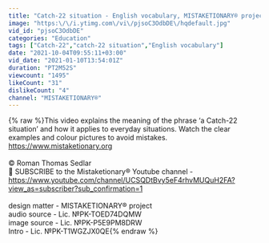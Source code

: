 ```yaml
---
title: "Catch-22 situation - English vocabulary, MISTAKETIONARY® project"
image: "https:\/\/i.ytimg.com\/vi\/pjsoC3OdbDE\/hqdefault.jpg"
vid_id: "pjsoC3OdbDE"
categories: "Education"
tags: ["Catch-22","catch-22 situation","English vocabulary"]
date: "2021-10-04T09:55:11+03:00"
vid_date: "2021-01-10T13:54:01Z"
duration: "PT2M52S"
viewcount: "1495"
likeCount: "31"
dislikeCount: "4"
channel: "MISTAKETIONARY®"
---
```

{% raw %}This video explains the meaning of the phrase ‘a Catch-22 situation’ and how it applies to everyday situations. Watch the clear examples and colour pictures to avoid mistakes.<br /><a rel="nofollow" target="blank" href="https://www.mistaketionary.org">https://www.mistaketionary.org</a><br /><br />© Roman Thomas Sedlar<br />🔴 SUBSCRIBE to the Mistaketionary® Youtube channel -<br /><a rel="nofollow" target="blank" href="https://www.youtube.com/channel/UCSQDtBvy5eF4rhvMUQuH2FA?view_as=subscriber?sub_confirmation=1">https://www.youtube.com/channel/UCSQDtBvy5eF4rhvMUQuH2FA?view_as=subscriber?sub_confirmation=1</a><br /><br />design matter - MISTAKETIONARY® project<br />audio source - Lic. №PK-TOED74DQMW<br />image source - Lic. №PK-P5E9PM8DRW<br />Intro - Lic. №PK-T1WGZJX0QE{% endraw %}
